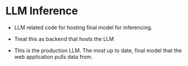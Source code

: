 # LLM Inference

- LLM related code for hosting final model for inferencing.

- Treat this as backend that hosts the LLM
- This is the production LLM. The most up to date, final model that the web application pulls data from.